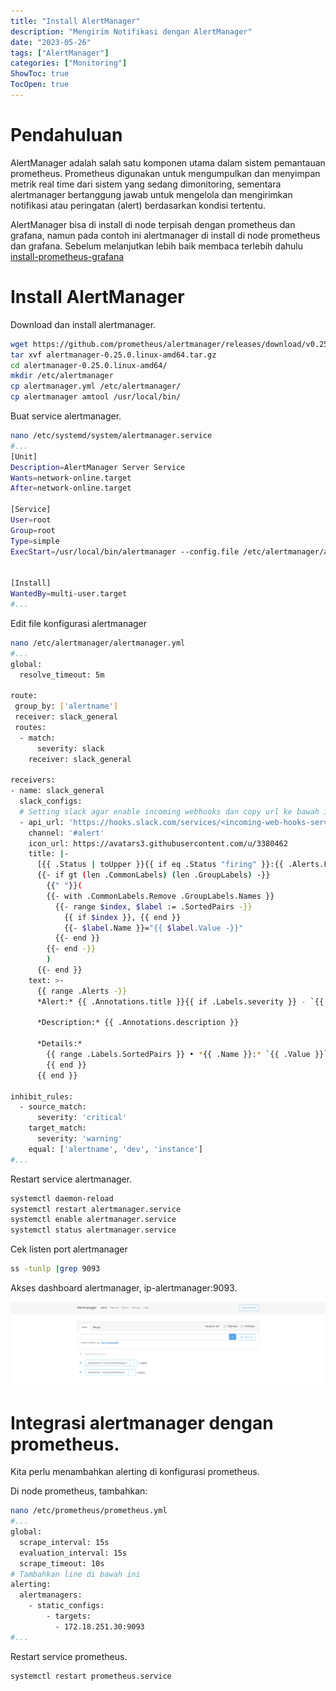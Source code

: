 ```yaml
---
title: "Install AlertManager"
description: "Mengirim Notifikasi dengan AlertManager"
date: "2023-05-26"
tags: ["AlertManager"]
categories: ["Monitoring"]
ShowToc: true
TocOpen: true
---
```


# Pendahuluan

AlertManager adalah salah satu komponen utama dalam sistem pemantauan prometheus. Prometheus digunakan untuk mengumpulkan dan menyimpan metrik real time dari sistem yang sedang dimonitoring, sementara alertmanager bertanggung jawab untuk mengelola dan mengirimkan notifikasi atau peringatan (alert) berdasarkan kondisi tertentu.

AlertManager bisa di install di node terpisah dengan prometheus dan grafana, namun pada contoh ini alertmanager di install di node prometheus dan grafana. Sebelum melanjutkan lebih baik membaca terlebih dahulu [install-prometheus-grafana](https://blog.opstekel.com/posts/prometheus-grafana/)

# Install AlertManager

Download dan install alertmanager.

```bash
wget https://github.com/prometheus/alertmanager/releases/download/v0.25.0/alertmanager-0.25.0.linux-amd64.tar.gz
tar xvf alertmanager-0.25.0.linux-amd64.tar.gz
cd alertmanager-0.25.0.linux-amd64/
mkdir /etc/alertmanager
cp alertmanager.yml /etc/alertmanager/
cp alertmanager amtool /usr/local/bin/
```

Buat service alertmanager.

```bash
nano /etc/systemd/system/alertmanager.service
#...
[Unit]
Description=AlertManager Server Service
Wants=network-online.target
After=network-online.target

[Service]
User=root
Group=root
Type=simple
ExecStart=/usr/local/bin/alertmanager --config.file /etc/alertmanager/alertmanager.yml --web.external-url=http://<ip-node-alertmanager>:9093


[Install]
WantedBy=multi-user.target
#...
```

Edit file konfigurasi alertmanager

```bash
nano /etc/alertmanager/alertmanager.yml
#...
global:
  resolve_timeout: 5m

route:
 group_by: ['alertname']
 receiver: slack_general
 routes:
  - match:
      severity: slack
    receiver: slack_general

receivers:
- name: slack_general
  slack_configs:
  # Setting slack agar enable incoming webhooks dan copy url ke bawah ini (optional).
  - api_url: 'https://hooks.slack.com/services/<incoming-web-hooks-service>'
    channel: '#alert'
    icon_url: https://avatars3.githubusercontent.com/u/3380462
    title: |-
      [{{ .Status | toUpper }}{{ if eq .Status "firing" }}:{{ .Alerts.Firing | len }}{{ end }}] {{ .CommonLabels.alertname }} for {{ .CommonLabels.job }}
      {{- if gt (len .CommonLabels) (len .GroupLabels) -}}
        {{" "}}(
        {{- with .CommonLabels.Remove .GroupLabels.Names }}
          {{- range $index, $label := .SortedPairs -}}
            {{ if $index }}, {{ end }}
            {{- $label.Name }}="{{ $label.Value -}}"
          {{- end }}
        {{- end -}}
        )
      {{- end }}
    text: >-
      {{ range .Alerts -}}
      *Alert:* {{ .Annotations.title }}{{ if .Labels.severity }} - `{{ .Labels.severity }}`{{ end }}

      *Description:* {{ .Annotations.description }}

      *Details:*
        {{ range .Labels.SortedPairs }} • *{{ .Name }}:* `{{ .Value }}`
        {{ end }}
      {{ end }}

inhibit_rules:
  - source_match:
      severity: 'critical'
    target_match:
      severity: 'warning'
    equal: ['alertname', 'dev', 'instance']
#...
```

Restart service alertmanager.

```bash
systemctl daemon-reload
systemctl restart alertmanager.service
systemctl enable alertmanager.service
systemctl status alertmanager.service
```

Cek listen port alertmanager

```bash
ss -tunlp |grep 9093
```

Akses dashboard alertmanager, ip-alertmanager:9093. 

![](/images/alertmanager.png)

# Integrasi alertmanager dengan prometheus.

Kita perlu menambahkan alerting di konfigurasi prometheus.

Di node prometheus, tambahkan:

```bash
nano /etc/prometheus/prometheus.yml
#...
global:
  scrape_interval: 15s
  evaluation_interval: 15s
  scrape_timeout: 10s
# Tambahkan line di bawah ini
alerting:
  alertmanagers:
    - static_configs:
        - targets:
          - 172.18.251.30:9093
#...
```

Restart service prometheus.

```bash
systemctl restart prometheus.service
```